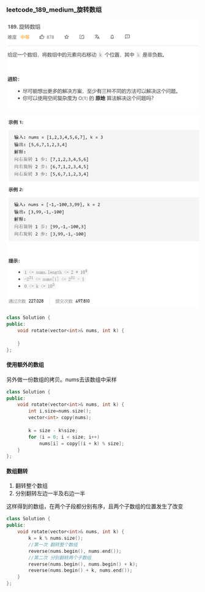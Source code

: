 ### leetcode_189_medium_旋转数组

![image-20210217112531564](leetcode_189_medium_旋转数组.assets/image-20210217112531564.png)

![image-20210217112541413](leetcode_189_medium_旋转数组.assets/image-20210217112541413.png)

```c++
class Solution {
public:
    void rotate(vector<int>& nums, int k) {
        
    }
};
```

#### 使用额外的数组

另外做一份数组的拷贝。nums去该数组中采样

```c++
class Solution {
public:
	void rotate(vector<int>& nums, int k) {
		int i,size=nums.size();
		vector<int> copy(nums);

		k = size - k%size;
		for (i = 0; i < size; i++)
			nums[i] = copy[(i + k) % size];
	}
};
```

#### 数组翻转

1. 翻转整个数组
2. 分别翻转左边一半及右边一半

这样得到的数组，在两个子段都分别有序，且两个子数组的位置发生了改变

```c++
class Solution {
public:
	void rotate(vector<int>& nums, int k) {
		k = k % nums.size();
		//第一次 翻转整个数组
		reverse(nums.begin(), nums.end());
		//第二次 分别翻转两个子数组
		reverse(nums.begin(), nums.begin() + k);
		reverse(nums.begin() + k, nums.end());
	}
};
```

